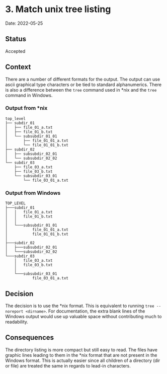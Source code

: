 # 3. Match unix tree listing

Date: 2022-05-25

## Status

Accepted

## Context

There are a number of different formats for the output. The output can use ascii
graphical type characters or be tied to standard alphanumerics. There is also a
difference between the `tree` command used in *nix and the `tree` command in Windows.

### Output from *nix

```
top_level
├── subdir_01
│   ├── file_01_a.txt
│   ├── file_01_b.txt
│   └── subsubdir_01_01
│       ├── file_01_01_a.txt
│       └── file_01_01_b.txt
├── subdir_02
│   ├── subsubdir_02_01
│   └── subsubdir_02_02
└── subdir_03
    ├── file_03_a.txt
    ├── file_03_b.txt
    └── subsubdir_03_01
        └── file_03_01_a.txt
```

### Output from Windows

```
TOP_LEVEL
├───subdir_01
│   │   file_01_a.txt
│   │   file_01_b.txt
│   │
│   └───subsubdir_01_01
│           file_01_01_a.txt
│           file_01_01_b.txt
│
├───subdir_02
│   ├───subsubdir_02_01
│   └───subsubdir_02_02
└───subdir_03
    │   file_03_a.txt
    │   file_03_b.txt
    │
    └───subsubdir_03_01
            file_03_01_a.txt
```

## Decision

The decision is to use the *nix format. This is equivalent to running `tree --noreport
<dirname>`. For documentation, the extra blank lines of the Windows output would use up
valuable space without contributing much to readability.

## Consequences

The directory listing is more compact but still easy to read. The files have graphic
lines leading to them in the *nix format that are not present in the Windows format.
This is actually easier since all children of a directory (dir or file) are treated the
same in regards to lead-in characters.
